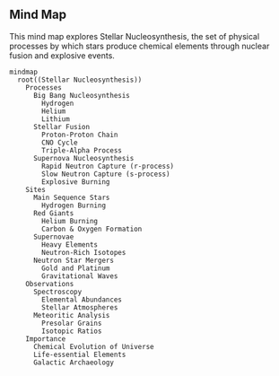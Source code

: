 ## Mind Map
This mind map explores Stellar Nucleosynthesis, the set of physical processes by which stars produce chemical elements through nuclear fusion and explosive events.

```mermaid
mindmap
  root((Stellar Nucleosynthesis))
    Processes
      Big Bang Nucleosynthesis
        Hydrogen
        Helium
        Lithium
      Stellar Fusion
        Proton-Proton Chain
        CNO Cycle
        Triple-Alpha Process
      Supernova Nucleosynthesis
        Rapid Neutron Capture (r-process)
        Slow Neutron Capture (s-process)
        Explosive Burning
    Sites
      Main Sequence Stars
        Hydrogen Burning
      Red Giants
        Helium Burning
        Carbon & Oxygen Formation
      Supernovae
        Heavy Elements
        Neutron-Rich Isotopes
      Neutron Star Mergers
        Gold and Platinum
        Gravitational Waves
    Observations
      Spectroscopy
        Elemental Abundances
        Stellar Atmospheres
      Meteoritic Analysis
        Presolar Grains
        Isotopic Ratios
    Importance
      Chemical Evolution of Universe
      Life-essential Elements
      Galactic Archaeology
